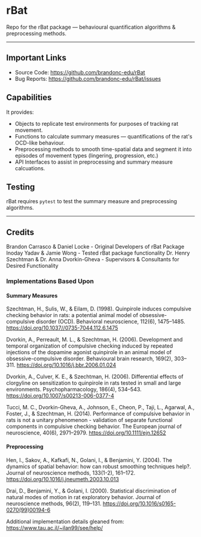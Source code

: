 # rBat
Repo for the rBat package — behavioural quantification algorithms &amp; preprocessing methods.

----
## Important Links

- Source Code: https://github.com/brandonc-edu/rBat
- Bug Reports: https://github.com/brandonc-edu/rBat/issues

## Capabilities

It provides:
- Objects to replicate test environments for purposes of tracking rat movement.
- Functions to calculate summary measures — quantifications of the rat's OCD-like behaviour.
- Preprocessing methods to smooth time-spatial data and segment it into episodes of movement types (lingering, progression, etc.)
- API Interfaces to assist in preprocessing and summary measure calcuations.

## Testing

rBat requires `pytest` to test the summary measure and preprocessing algorithms.

----
## Credits

Brandon Carrasco & Daniel Locke - Original Developers of rBat Package
Inoday Yadav & Jamie Wong - Tested rBat package functionality
Dr. Henry Szechtman & Dr. Anna Dvorkin-Gheva - Supervisors & Consultants for Desired Functionality

### Implementations Based Upon

#### Summary Measures

Szechtman, H., Sulis, W., & Eilam, D. (1998). Quinpirole induces compulsive checking behavior in rats: a potential animal model of obsessive-compulsive disorder (OCD). Behavioral neuroscience, 112(6), 1475–1485. https://doi.org/10.1037//0735-7044.112.6.1475

Dvorkin, A., Perreault, M. L., & Szechtman, H. (2006). Development and temporal organization of compulsive checking induced by repeated injections of the dopamine agonist quinpirole in an animal model of obsessive-compulsive disorder. Behavioural brain research, 169(2), 303–311. https://doi.org/10.1016/j.bbr.2006.01.024

Dvorkin, A., Culver, K. E., & Szechtman, H. (2006). Differential effects of clorgyline on sensitization to quinpirole in rats tested in small and large environments. Psychopharmacology, 186(4), 534–543. https://doi.org/10.1007/s00213-006-0377-4

Tucci, M. C., Dvorkin-Gheva, A., Johnson, E., Cheon, P., Taji, L., Agarwal, A., Foster, J., & Szechtman, H. (2014). Performance of compulsive behavior in rats is not a unitary phenomenon - validation of separate functional components in compulsive checking behavior. The European journal of neuroscience, 40(6), 2971–2979. https://doi.org/10.1111/ejn.12652

#### Preprocessing

Hen, I., Sakov, A., Kafkafi, N., Golani, I., & Benjamini, Y. (2004). The dynamics of spatial behavior: how can robust smoothing techniques help?. Journal of neuroscience methods, 133(1-2), 161–172. https://doi.org/10.1016/j.jneumeth.2003.10.013

Drai, D., Benjamini, Y., & Golani, I. (2000). Statistical discrimination of natural modes of motion in rat exploratory behavior. Journal of neuroscience methods, 96(2), 119–131. https://doi.org/10.1016/s0165-0270(99)00194-6

Additional implementation details gleaned from: https://www.tau.ac.il/~ilan99/see/help/
